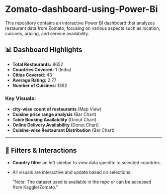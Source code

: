 # Zomato-dashboard-using-Power-Bi
This repository contains an interactive Power BI dashboard that analyzes restaurant data from Zomato, focusing on various aspects such as location, cuisines, pricing, and service availability.

## 📊 Dashboard Highlights

- **Total Restaurants:** 8652  
- **Countries Covered:** 1 (India)  
- **Cities Covered:** 43  
- **Average Rating:** 2.77  
- **Number of Cuisines:** 1392  

### Key Visuals:
- **city-wise count of restaurants** (Map View)
- **Cuisine price range analysis** (Bar Chart)
- **Table Booking Availability** (Donut Chart)
- **Online Delivery Availability** (Donut Chart)
- **Cuisine-wise Restaurant Distribution** (Bar Chart)

---

## 📌 Filters & Interactions

- **Country filter** on left sidebar to view data specific to selected countries.
- All visuals are interactive and update based on selections.

  "Note: The dataset used is available in the repo or can be accessed from Kaggle/Zomato."

